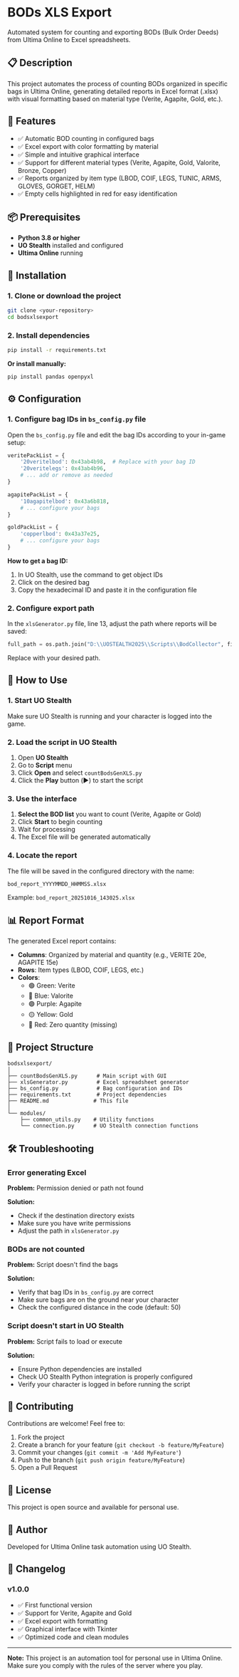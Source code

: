 # BODs XLS Export

Automated system for counting and exporting BODs (Bulk Order Deeds) from Ultima Online to Excel spreadsheets.

## 📋 Description

This project automates the process of counting BODs organized in specific bags in Ultima Online, generating detailed reports in Excel format (.xlsx) with visual formatting based on material type (Verite, Agapite, Gold, etc.).

## 🎯 Features

- ✅ Automatic BOD counting in configured bags
- ✅ Excel export with color formatting by material
- ✅ Simple and intuitive graphical interface
- ✅ Support for different material types (Verite, Agapite, Gold, Valorite, Bronze, Copper)
- ✅ Reports organized by item type (LBOD, COIF, LEGS, TUNIC, ARMS, GLOVES, GORGET, HELM)
- ✅ Empty cells highlighted in red for easy identification

## 📦 Prerequisites

- **Python 3.8 or higher**
- **UO Stealth** installed and configured
- **Ultima Online** running

## 🔧 Installation

### 1. Clone or download the project

```bash
git clone <your-repository>
cd bodsxlsexport
```

### 2. Install dependencies

```bash
pip install -r requirements.txt
```

**Or install manually:**

```bash
pip install pandas openpyxl
```

## ⚙️ Configuration

### 1. Configure bag IDs in `bs_config.py` file

Open the `bs_config.py` file and edit the bag IDs according to your in-game setup:

```python
veritePackList = {
    '20veritelbod': 0x43ab4b98,  # Replace with your bag ID
    '20veritelegs': 0x43ab4b96,
    # ... add or remove as needed
}

agapitePackList = {
    '10agapitelbod': 0x43a6b818,
    # ... configure your bags
}

goldPackList = {
    'copperlbod': 0x43a37e25,
    # ... configure your bags
}
```

**How to get a bag ID:**
1. In UO Stealth, use the command to get object IDs
2. Click on the desired bag
3. Copy the hexadecimal ID and paste it in the configuration file

### 2. Configure export path

In the `xlsGenerator.py` file, line 13, adjust the path where reports will be saved:

```python
full_path = os.path.join("D:\\UOSTEALTH2025\\Scripts\\BodCollector", filename)
```

Replace with your desired path.

## 🚀 How to Use

### 1. Start UO Stealth

Make sure UO Stealth is running and your character is logged into the game.

### 2. Load the script in UO Stealth

1. Open **UO Stealth**
2. Go to **Script** menu
3. Click **Open** and select `countBodsGenXLS.py`
4. Click the **Play** button (▶️) to start the script

### 3. Use the interface

1. **Select the BOD list** you want to count (Verite, Agapite or Gold)
2. Click **Start** to begin counting
3. Wait for processing
4. The Excel file will be generated automatically

### 4. Locate the report

The file will be saved in the configured directory with the name:
```
bod_report_YYYYMMDD_HHMMSS.xlsx
```

Example: `bod_report_20251016_143025.xlsx`

## 📊 Report Format

The generated Excel report contains:

- **Columns**: Organized by material and quantity (e.g., VERITE 20e, AGAPITE 15e)
- **Rows**: Item types (LBOD, COIF, LEGS, etc.)
- **Colors**:
  - 🟢 Green: Verite
  - 🔵 Blue: Valorite
  - 🟣 Purple: Agapite
  - 🟡 Yellow: Gold
  - 🔴 Red: Zero quantity (missing)

## 📁 Project Structure

```
bodsxlsexport/
│
├── countBodsGenXLS.py      # Main script with GUI
├── xlsGenerator.py         # Excel spreadsheet generator
├── bs_config.py            # Bag configuration and IDs
├── requirements.txt        # Project dependencies
├── README.md              # This file
│
└── modules/
    ├── common_utils.py    # Utility functions
    └── connection.py      # UO Stealth connection functions
```

## 🛠️ Troubleshooting

### Error generating Excel

**Problem:** Permission denied or path not found

**Solution:**
- Check if the destination directory exists
- Make sure you have write permissions
- Adjust the path in `xlsGenerator.py`

### BODs are not counted

**Problem:** Script doesn't find the bags

**Solution:**
- Verify that bag IDs in `bs_config.py` are correct
- Make sure bags are on the ground near your character
- Check the configured distance in the code (default: 50)

### Script doesn't start in UO Stealth

**Problem:** Script fails to load or execute

**Solution:**
- Ensure Python dependencies are installed
- Check UO Stealth Python integration is properly configured
- Verify your character is logged in before running the script

## 🤝 Contributing

Contributions are welcome! Feel free to:

1. Fork the project
2. Create a branch for your feature (`git checkout -b feature/MyFeature`)
3. Commit your changes (`git commit -m 'Add MyFeature'`)
4. Push to the branch (`git push origin feature/MyFeature`)
5. Open a Pull Request

## 📝 License

This project is open source and available for personal use.

## 👤 Author

Developed for Ultima Online task automation using UO Stealth.

## 🔄 Changelog

### v1.0.0
- ✅ First functional version
- ✅ Support for Verite, Agapite and Gold
- ✅ Excel export with formatting
- ✅ Graphical interface with Tkinter
- ✅ Optimized code and clean modules

---

**Note:** This project is an automation tool for personal use in Ultima Online. Make sure you comply with the rules of the server where you play.
